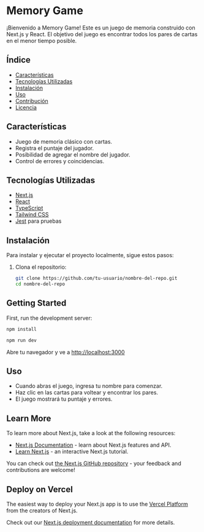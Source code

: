 # Memory Game

¡Bienvenido a Memory Game! Este es un juego de memoria construido con Next.js y React. El objetivo del juego es encontrar todos los pares de cartas en el menor tiempo posible.

## Índice

- [Características](#características)
- [Tecnologías Utilizadas](#tecnologías-utilizadas)
- [Instalación](#instalación)
- [Uso](#uso)
- [Contribución](#contribución)
- [Licencia](#licencia)

## Características

- Juego de memoria clásico con cartas.
- Registra el puntaje del jugador.
- Posibilidad de agregar el nombre del jugador.
- Control de errores y coincidencias.

## Tecnologías Utilizadas

- [Next.js](https://nextjs.org/)
- [React](https://reactjs.org/)
- [TypeScript](https://www.typescriptlang.org/)
- [Tailwind CSS](https://tailwindcss.com/)
- [Jest](https://jestjs.io/) para pruebas

## Instalación

Para instalar y ejecutar el proyecto localmente, sigue estos pasos:

1. Clona el repositorio:

   ```bash
   git clone https://github.com/tu-usuario/nombre-del-repo.git
   cd nombre-del-repo


## Getting Started

First, run the development server:

```bash
npm install
```

```bash
npm run dev
```

Abre tu navegador y ve a [http://localhost:3000](http://localhost:3000)

## Uso

- Cuando abras el juego, ingresa tu nombre para comenzar.
- Haz clic en las cartas para voltear y encontrar los pares.
- El juego mostrará tu puntaje y errores.



## Learn More

To learn more about Next.js, take a look at the following resources:

- [Next.js Documentation](https://nextjs.org/docs) - learn about Next.js features and API.
- [Learn Next.js](https://nextjs.org/learn) - an interactive Next.js tutorial.

You can check out [the Next.js GitHub repository](https://github.com/vercel/next.js) - your feedback and contributions are welcome!

## Deploy on Vercel

The easiest way to deploy your Next.js app is to use the [Vercel Platform](https://vercel.com/new?utm_medium=default-template&filter=next.js&utm_source=create-next-app&utm_campaign=create-next-app-readme) from the creators of Next.js.

Check out our [Next.js deployment documentation](https://nextjs.org/docs/app/building-your-application/deploying) for more details.
